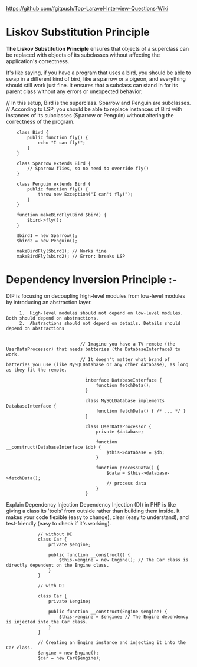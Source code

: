 https://github.com/fgitpush/Top-Laravel-Interview-Questions-Wiki


# Liskov Substitution Principle

**The Liskov Substitution Principle** ensures that objects of a superclass can be replaced with objects of its subclasses without affecting the application's correctness.

It's like saying, if you have a program that uses a bird, you should be able to swap in a different kind of bird, like a sparrow or a pigeon, and everything should still work just fine. It ensures that a subclass can stand in for its parent class without any errors or unexpected behavior.

// In this setup, Bird is the superclass. Sparrow and Penguin are subclasses.
// According to LSP, you should be able to replace instances of Bird with instances of its subclasses (Sparrow or Penguin) without altering the correctness of the program.

        class Bird {
            public function fly() {
                echo "I can fly!";
            }
        }

        class Sparrow extends Bird {
            // Sparrow flies, so no need to override fly()
        }
        
        class Penguin extends Bird {
            public function fly() {
                throw new Exception("I can't fly!");
            }
        }
        
        function makeBirdFly(Bird $bird) {
            $bird->fly();
        }

        $bird1 = new Sparrow();
        $bird2 = new Penguin();
        
        makeBirdFly($bird1); // Works fine
        makeBirdFly($bird2); // Error: breaks LSP


# Dependency Inversion Principle :- 

  DIP is focusing on decoupling high-level modules from low-level modules by introducing an abstraction layer.

         1.  High-level modules should not depend on low-level modules. Both should depend on abstractions.
         2.  Abstractions should not depend on details. Details should depend on abstractions

         
                                // Imagine you have a TV remote (the UserDataProcessor) that needs batteries (the DatabaseInterface) to work.
                                // It doesn't matter what brand of batteries you use (like MySQLDatabase or any other database), as long as they fit the remote.

                                  interface DatabaseInterface {
                                      function fetchData();
                                  }
                                  
                                  class MySQLDatabase implements DatabaseInterface {
                                      function fetchData() { /* ... */ }
                                  }
                                  
                                  class UserDataProcessor {
                                      private $database;
                                  
                                      function __construct(DatabaseInterface $db) {
                                          $this->database = $db;
                                      }
                                  
                                      function processData() {
                                          $data = $this->database->fetchData();
                                          // process data
                                      }
                                  }


Explain Dependency Injection
Dependency Injection (DI) in PHP is like giving a class its 'tools' from outside rather than building them inside. It makes your code flexible (easy to change), clear (easy to understand), and test-friendly (easy to check if it's working).

                // without DI
                class Car {
                    private $engine;
                    
                    public function __construct() {
                        $this->engine = new Engine(); // The Car class is directly dependent on the Engine class.
                    }
                }
                
                // with DI
                
                class Car {
                    private $engine;
                    
                    public function __construct(Engine $engine) {
                        $this->engine = $engine; // The Engine dependency is injected into the Car class.
                    }
                }
                
                // Creating an Engine instance and injecting it into the Car class.
                $engine = new Engine();
                $car = new Car($engine);
